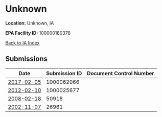 # Unknown

**Location:** Unknown, IA

**EPA Facility ID:** 100000180378

[Back to IA Index](../../index.md)

## Submissions

| Date | Submission ID | Document Control Number |
|------|--------------|-------------------------|
| [2017-02-05](submissions/1000062066.md) | 1000062066 |  |
| [2012-02-10](submissions/1000025677.md) | 1000025677 |  |
| [2008-02-18](submissions/50918.md) | 50918 |  |
| [2002-11-07](submissions/26961.md) | 26961 |  |
